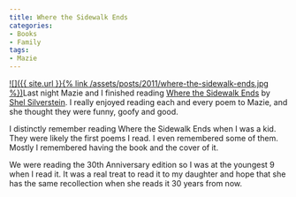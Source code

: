 ```yaml
---
title: Where the Sidewalk Ends
categories:
- Books
- Family
tags:
- Mazie
---
```


[![]({{ site.url }}{% link /assets/posts/2011/where-the-sidewalk-ends.jpg %})](http://www.amazon.com/dp/0060572345/)Last night Mazie and I finished reading [Where the Sidewalk Ends](http://www.amazon.com/dp/0060572345/) by [Shel Silverstein](http://www.shelsilverstein.com/). I really enjoyed reading each and every poem to Mazie, and she thought they were funny, goofy and good.

I distinctly remember reading Where the Sidewalk Ends when I was a kid. They were likely the first poems I read. I even remembered some of them. Mostly I remembered having the book and the cover of it.

We were reading the 30th Anniversary edition so I was at the youngest 9 when I read it. It was a real treat to read it to my daughter and hope that she has the same recollection when she reads it 30 years from now.
